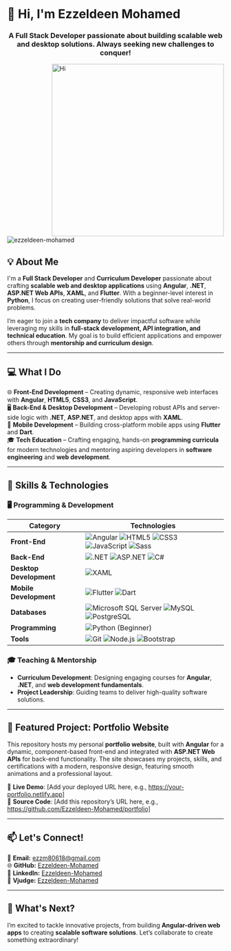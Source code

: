 # 👋 Hi, I'm Ezzeldeen Mohamed

<h3 align="center">A Full Stack Developer passionate about building scalable web and desktop solutions. Always seeking new challenges to conquer!</h3>

<img align="right" alt="Hi" width="400" src="https://media4.giphy.com/media/xULW8l2gXuRPmsQe8U/giphy.gif?cid=790b7611f6ae398e7f961c1e7129940a45705e9d9e203cf3&rid=giphy.gif&ct=s">

<p align="left"> <img src="https://komarev.com/ghpvc/?username=ezzeldeen-mohamed&label=Profile%20views&color=0e75b6&style=flat" alt="ezzeldeen-mohamed" /> </p>

## 💡 About Me  
I'm a **Full Stack Developer** and **Curriculum Developer** passionate about crafting **scalable web and desktop applications** using **Angular**, **.NET**, **ASP.NET Web APIs**, **XAML**, and **Flutter**. With a beginner-level interest in **Python**, I focus on creating user-friendly solutions that solve real-world problems.  

I’m eager to join a **tech company** to deliver impactful software while leveraging my skills in **full-stack development, API integration, and technical education**. My goal is to build efficient applications and empower others through **mentorship and curriculum design**.

---

## 💻 What I Do  
🌐 **Front-End Development** – Creating dynamic, responsive web interfaces with **Angular**, **HTML5**, **CSS3**, and **JavaScript**.  
🖥️ **Back-End & Desktop Development** – Developing robust APIs and server-side logic with **.NET**, **ASP.NET**, and desktop apps with **XAML**.  
📱 **Mobile Development** – Building cross-platform mobile apps using **Flutter** and **Dart**.  
🎓 **Tech Education** – Crafting engaging, hands-on **programming curricula** for modern technologies and mentoring aspiring developers in **software engineering** and **web development**.

---

## 🔧 Skills & Technologies  

### 🖥️ Programming & Development  
| **Category**         | **Technologies** |
|----------------------|------------------|
| **Front-End**        | ![Angular](https://img.shields.io/badge/Angular-DD0031?style=flat&logo=angular&logoColor=white) ![HTML5](https://img.shields.io/badge/HTML5-E34F26?style=flat&logo=html5&logoColor=white) ![CSS3](https://img.shields.io/badge/CSS3-1572B6?style=flat&logo=css3&logoColor=white) ![JavaScript](https://img.shields.io/badge/JavaScript-F7DF1E?style=flat&logo=javascript&logoColor=black) ![Sass](https://img.shields.io/badge/Sass-CC6699?style=flat&logo=sass&logoColor=white) |
| **Back-End**         | ![.NET](https://img.shields.io/badge/.NET-512BD4?style=flat&logo=dotnet&logoColor=white) ![ASP.NET](https://img.shields.io/badge/ASP.NET-512BD4?style=flat&logo=dotnet&logoColor=white) ![C#](https://img.shields.io/badge/C%23-239120?style=flat&logo=c-sharp&logoColor=white) |
| **Desktop Development** | ![XAML](https://img.shields.io/badge/XAML-0C54C2?style=flat&logo=windows&logoColor=white) |
| **Mobile Development** | ![Flutter](https://img.shields.io/badge/Flutter-02569B?style=flat&logo=flutter&logoColor=white) ![Dart](https://img.shields.io/badge/Dart-0175C2?style=flat&logo=dart&logoColor=white) |
| **Databases**        | ![Microsoft SQL Server](https://img.shields.io/badge/Microsoft_SQL_Server-CC2927?style=flat&logo=microsoft-sql-server&logoColor=white) ![MySQL](https://img.shields.io/badge/MySQL-4479A1?style=flat&logo=mysql&logoColor=white) ![PostgreSQL](https://img.shields.io/badge/PostgreSQL-4169E1?style=flat&logo=postgresql&logoColor=white) |
| **Programming**       | ![Python](https://img.shields.io/badge/Python-3776AB?style=flat&logo=python&logoColor=white) (Beginner) |
| **Tools**            | ![Git](https://img.shields.io/badge/Git-F05032?style=flat&logo=git&logoColor=white) ![Node.js](https://img.shields.io/badge/Node.js-339933?style=flat&logo=node.js&logoColor=white) ![Bootstrap](https://img.shields.io/badge/Bootstrap-7952B3?style=flat&logo=bootstrap&logoColor=white) |

### 🎓 Teaching & Mentorship  
- **Curriculum Development**: Designing engaging courses for **Angular**, **.NET**, and **web development fundamentals**.  
- **Project Leadership**: Guiding teams to deliver high-quality software solutions.  

---

## 🌟 Featured Project: Portfolio Website  
This repository hosts my personal **portfolio website**, built with **Angular** for a dynamic, component-based front-end and integrated with **ASP.NET Web APIs** for back-end functionality. The site showcases my projects, skills, and certifications with a modern, responsive design, featuring smooth animations and a professional layout.  

🔗 **Live Demo**: [Add your deployed URL here, e.g., https://your-portfolio.netlify.app]  
📂 **Source Code**: [Add this repository’s URL here, e.g., https://github.com/Ezzeldeen-Mohamed/portfolio]  

---

## 📫 Let's Connect!  
📧 **Email:** [ezzm80618@gmail.com](mailto:ezzm80618@gmail.com)  
🌐 **GitHub:** [Ezzeldeen-Mohamed](https://github.com/Ezzeldeen-Mohamed)  
💼 **LinkedIn:** [Ezzeldeen-Mohamed](https://www.linkedin.com/in/ezzeldeenmohamed)  
🧠 **Vjudge:** [Ezzeldeen-Mohamed](https://vjudge.net/user/Ezzeldeen_)  

---

## 🚀 What's Next?  
I’m excited to tackle innovative projects, from building **Angular-driven web apps** to creating **scalable software solutions**. Let’s collaborate to create something extraordinary!
